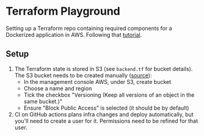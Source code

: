 # Terraform Playground

Setting up a Terraform repo containing required components for a Dockerized application in AWS. Following that [tutorial](https://testdriven.io/blog/deploying-django-to-ecs-with-terraform/).

## Setup

1. The Terraform state is stored in S3 (see `backend.tf` for bucket details). The S3 bucket needs to be created manually ([source](https://dev.to/iamstej/protecting-your-terraform-state-6gn)):
   - In the management console AWS, under S3, create bucket
   - Choose a name and region
   - Tick the checkbox "Versioning (Keep all versions of an object in the same bucket.)"
   - Ensure "Block Public Access" is selected (it should be by default)
2. CI on GitHub actions plans infra changes and deploy automatically, but you'll need to create a user for it. Permissions need to be refined for that user.
